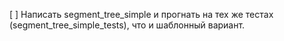 [ ] Написать segment_tree_simple и прогнать на тех же тестах (segment_tree_simple_tests), что и шаблонный вариант.
